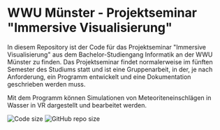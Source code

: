# WWU Münster - Projektseminar "Immersive Visualisierung"
In diesem Repository ist der Code für das Projektseminar "Immersive Visualisierung" aus dem Bachelor-Studiengang Informatik an der WWU Münster zu finden. Das Projektseminar findet normalerweise im fünften Semester des Studiums statt und ist eine Gruppenarbeit, in der, je nach Anforderung, ein Programm entwickelt und eine Dokumentation geschrieben werden muss.

Mit dem Programm können Simulationen von Meteoriteneinschlägen in Wasser in VR dargestellt und bearbeitet werden.

![Code size](https://img.shields.io/github/languages/code-size/noahlatzel/pjs-ws22-immersive-volume-vis.svg)
![GitHub repo size](https://img.shields.io/github/repo-size/noahlatzel/pjs-ws22-immersive-volume-vis.svg)

